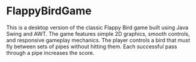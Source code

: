 # FlappyBirdGame
This is a desktop version of the classic Flappy Bird game built using Java Swing and AWT. The game features simple 2D graphics, smooth controls, and responsive gameplay mechanics. The player controls a bird that must fly between sets of pipes without hitting them. Each successful pass through a pipe increases the score.

